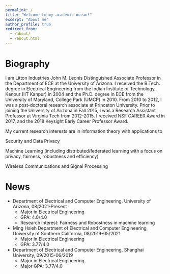 ```yaml
---
permalink: /
title: "Welcome to my academic ocean!"
excerpt: "About me"
author_profile: true
redirect_from: 
  - /about/
  - /about.html
---
```


Biography
=========
I am Litton Industries John M. Leonis Distinguished Associate Professor in the Department of ECE at the University of Arizona. I received the B.Tech. degree in Electrical Engineering from the Indian Institute of Technology, Kanpur (IIT Kanpur) in 2004 and the Ph.D. degree in ECE from the University of Maryland, College Park (UMCP) in 2010. From 2010 to 2012, I was a post-doctoral research associate at Princeton University. Prior to joining the University of Arizona in Fall 2015, I was a Research Assistant Professor at Virginia Tech from 2012-2015. I received NSF CAREER Award in 2017, and the 2018 Keysight Early Career Professor Award.

My current research interests are in information theory with applications to

Security and Data Privacy

Machine Learning (including distributed/federated learning with a focus on privacy, fairness, robustness and efficiency)

Wireless Communications and Signal Processing


News
=========
* Department of Electrical and Computer Engineering, University of Arizona, 08/2021-Present
  * Major in Electrical Engineering
  * GPA: 4.0/4.0
  * Research interest: Fairness and Robostness in machine learning
* Ming Hsieh Department of Electrical and Computer Engineering, University of Southern California, 08/2019-05/2021
  * Major in Electrical Engineering
  * GPA: 3.77/4.0
* Department of Electrical and Computer Engineering, Shanghai University, 09/2015-06/2019
  * Major in Electrical Engineering
  * Major GPA: 3.77/4.0








